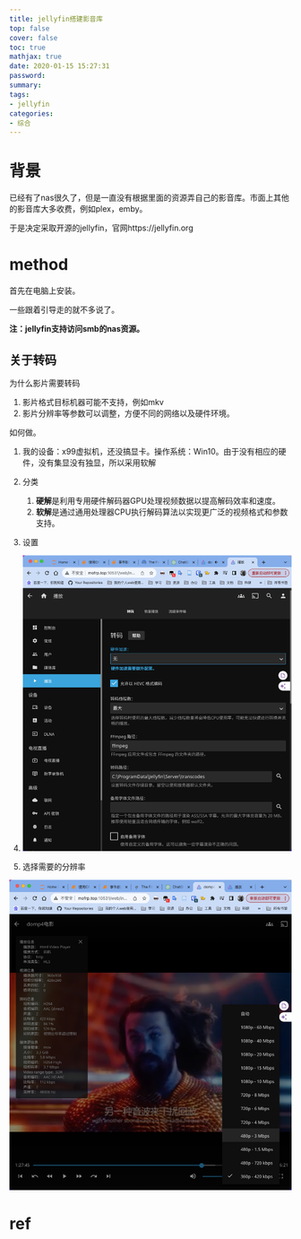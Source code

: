 ```yaml
---
title: jellyfin搭建影音库
top: false
cover: false
toc: true
mathjax: true
date: 2020-01-15 15:27:31
password:
summary:
tags:
- jellyfin
categories:
- 综合
---
```

# 背景

已经有了nas很久了，但是一直没有根据里面的资源弄自己的影音库。市面上其他的影音库大多收费，例如plex，emby。

于是决定采取开源的jellyfin，官网https://jellyfin.org



# method

首先在电脑上安装。

一些跟着引导走的就不多说了。

**注：jellyfin支持访问smb的nas资源。**



## 关于转码

为什么影片需要转码

1. 影片格式目标机器可能不支持，例如mkv
2. 影片分辨率等参数可以调整，方便不同的网络以及硬件环境。

如何做。

1. 我的设备：x99虚拟机，还没搞显卡。操作系统：Win10。由于没有相应的硬件，没有集显没有独显，所以采用软解

2. 分类
   1. **硬解**是利用专用硬件解码器GPU处理视频数据以提高解码效率和速度。
   2. **软解**是通过通用处理器CPU执行解码算法以实现更广泛的视频格式和参数支持。

3. 设置

4. ![refs/heads/master/image-20240216160642142](https://raw.githubusercontent.com/kengerlwl/kengerlwl.github.io/refs/heads/master/image/713f10a9e5b3df6f9ca55da80e92bcfe/5036bbc0c719a85f5c88ed56db2d5434.png)

5. 选择需要的分辨率

  ![refs/heads/master/image-20240216160725449](https://raw.githubusercontent.com/kengerlwl/kengerlwl.github.io/refs/heads/master/image/713f10a9e5b3df6f9ca55da80e92bcfe/c99c9da429eea43214d2670fed9e67f1.png)





# ref

